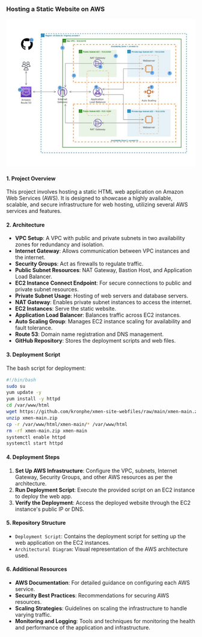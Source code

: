 ### Hosting a Static Website on AWS
![Alt text]( ref_arch_2tier_App.jpg)

#### 1. Project Overview
This project involves hosting a static HTML web application on Amazon Web Services (AWS). It is designed to showcase a highly available, scalable, and secure infrastructure for web hosting, utilizing several AWS services and features.

#### 2. Architecture
- **VPC Setup**: A VPC with public and private subnets in two availability zones for redundancy and isolation.
- **Internet Gateway**: Allows communication between VPC instances and the internet.
- **Security Groups**: Act as firewalls to regulate traffic.
- **Public Subnet Resources**: NAT Gateway, Bastion Host, and Application Load Balancer.
- **EC2 Instance Connect Endpoint**: For secure connections to public and private subnet resources.
- **Private Subnet Usage**: Hosting of web servers and database servers.
- **NAT Gateway**: Enables private subnet instances to access the internet.
- **EC2 Instances**: Serve the static website.
- **Application Load Balancer**: Balances traffic across EC2 instances.
- **Auto Scaling Group**: Manages EC2 instance scaling for availability and fault tolerance.
- **Route 53**: Domain name registration and DNS management.
- **GitHub Repository**: Stores the deployment scripts and web files.

#### 3. Deployment Script
The bash script for deployment:

```bash
#!/bin/bash
sudo su
yum update -y
yum install -y httpd
cd /var/www/html
wget https://github.com/kronphe/xmen-site-webfiles/raw/main/xmen-main.zip
unzip xmen-main.zip
cp -r /var/www/html/xmen-main/* /var/www/html
rm -rf xmen-main.zip xmen-main
systemctl enable httpd
systemctl start httpd
```

#### 4. Deployment Steps
1. **Set Up AWS Infrastructure**: Configure the VPC, subnets, Internet Gateway, Security Groups, and other AWS resources as per the architecture.
2. **Run Deployment Script**: Execute the provided script on an EC2 instance to deploy the web app.
3. **Verify the Deployment**: Access the deployed website through the EC2 instance's public IP or DNS.

#### 5. Repository Structure
- `Deployment Script`: Contains the deployment script for setting up the web application on the EC2 instances.
- `Architectural Diagram`: Visual representation of the AWS architecture used.

#### 6. Additional Resources
- **AWS Documentation**: For detailed guidance on configuring each AWS service.
- **Security Best Practices**: Recommendations for securing AWS resources.
- **Scaling Strategies**: Guidelines on scaling the infrastructure to handle varying traffic.
- **Monitoring and Logging**: Tools and techniques for monitoring the health and performance of the application and infrastructure.

